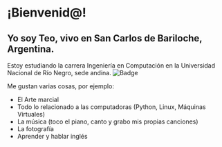 # ¡Bienvenid@!
## Yo soy Teo, vivo en San Carlos de Bariloche, Argentina.
Estoy estudiando la carrera Ingeniería en Computación en la Universidad Nacional de Río Negro, sede andina.
![Badge](https://bit.ly/icom-badge)

Me gustan varias cosas, por ejemplo:
* El Arte marcial
* Todo lo relacionado a las computadoras (Python, Linux, Máquinas Virtuales)
* La música (toco el piano, canto y grabo mis propias canciones)
* La fotografía
* Aprender y hablar inglés
